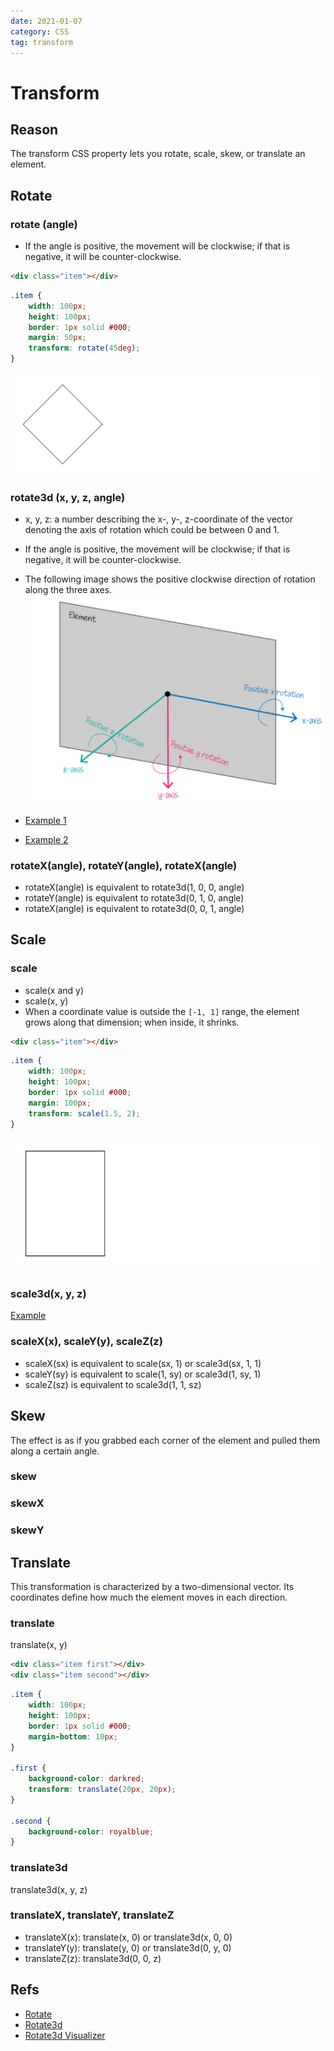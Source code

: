 ```yaml
---
date: 2021-01-07
category: CSS
tag: transform
---
```


# Transform

## Reason

The transform CSS property lets you rotate, scale, skew, or translate an element.

## Rotate

### rotate (angle)

- If the angle is positive, the movement will be clockwise; if that is negative, it will be counter-clockwise.

```html
<div class="item"></div>
```

```css
.item {
	width: 100px;
	height: 100px;
	border: 1px solid #000;
	margin: 50px;
	transform: rotate(45deg);
}
```

![rotate](./images/rotate.png)

### rotate3d (x, y, z, angle)

- x, y, z: a number describing the x-, y-, z-coordinate of the vector denoting the axis of rotation which could be between 0 and 1.
- If the angle is positive, the movement will be clockwise; if that is negative, it will be counter-clockwise.
- The following image shows the positive clockwise direction of rotation along the three axes.
![rotate3d](./images/rotate3d.png)

- [Example 1](https://developer.mozilla.org/en-US/docs/Web/CSS/transform-function/rotate3d)
- [Example 2](https://css-transform.moro.es/)

### rotateX(angle), rotateY(angle), rotateX(angle)

- rotateX(angle) is equivalent to rotate3d(1, 0, 0, angle)
- rotateY(angle) is equivalent to rotate3d(0, 1, 0, angle)
- rotateX(angle) is equivalent to rotate3d(0, 0, 1, angle)

## Scale

### scale

- scale(x and y)
- scale(x, y)
- When a coordinate value is outside the `[-1, 1]` range, the element grows along that dimension; when inside, it shrinks.

```html
<div class="item"></div>
```

```css
.item {
	width: 100px;
	height: 100px;
	border: 1px solid #000;
	margin: 100px;
	transform: scale(1.5, 2);
}
```

![scale](./images/scale.png)

### scale3d(x, y, z)

[Example](https://developer.mozilla.org/en-US/docs/Web/CSS/transform-function/scale3d)

### scaleX(x), scaleY(y),  scaleZ(z)

- scaleX(sx) is equivalent to scale(sx, 1) or scale3d(sx, 1, 1)
- scaleY(sy) is equivalent to scale(1, sy) or scale3d(1, sy, 1)
- scaleZ(sz) is equivalent to scale3d(1, 1, sz)

## Skew

The effect is as if you grabbed each corner of the element and pulled them along a certain angle.

### skew

### skewX

### skewY

## Translate

This transformation is characterized by a two-dimensional vector. Its coordinates define how much the element moves in each direction.

### translate

translate(x, y)

```html
<div class="item first"></div>
<div class="item second"></div>
```

```css
.item {
	width: 100px;
	height: 100px;
	border: 1px solid #000;
	margin-bottom: 10px;
}

.first {
	background-color: darkred;
	transform: translate(20px, 20px);
}

.second {
	background-color: royalblue;
}
```

### translate3d

translate3d(x, y, z)

### translateX, translateY, translateZ

- translateX(x): translate(x, 0) or translate3d(x, 0, 0)
- translateY(y): translate(y, 0) or translate3d(0, y, 0)
- translateZ(z): translate3d(0, 0, z)

## Refs

- [Rotate](https://developer.mozilla.org/en-US/docs/Web/CSS/transform-function/rotate)
- [Rotate3d](https://developer.mozilla.org/en-US/docs/Web/CSS/transform-function/rotate3d)
- [Rotate3d Visualizer](https://css-transform.moro.es/)
